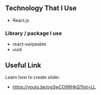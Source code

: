 ## Technology That I Use 
- React.js
### Library / package I use
- react-swipeable
- uuid

## Useful Link
Learn how to create slider.
- https://youtu.be/og3wCO98HkQ?list=LL
